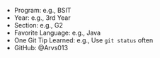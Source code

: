 - Program: e.g., BSIT
- Year: e.g., 3rd Year
- Section: e.g., G2
- Favorite Language: e.g., Java
- One Git Tip Learned: e.g., Use `git status` often
- GitHub: @Arvs013